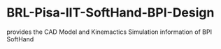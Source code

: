 # BRL-Pisa-IIT-SoftHand-BPI-Design
provides the CAD Model and Kinemactics Simulation information of BPI SoftHand
